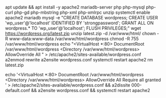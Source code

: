 apt update && apt install -y apache2 mariadb-server php php-mysql php-curl php-gd php-mbstring php-xml php-xmlrpc unzip
systemctl enable apache2 mariadb
mysql -e "CREATE DATABASE wordpress; CREATE USER 'wp_user'@'localhost' IDENTIFIED BY 'strongpassword'; GRANT ALL ON wordpress.* TO 'wp_user'@'localhost'; FLUSH PRIVILEGES;"
wget https://wordpress.org/latest.zip
unzip latest.zip -d /var/www/html/
chown -R www-data:www-data /var/www/html/wordpress
chmod -R 755 /var/www/html/wordpress
echo "<VirtualHost *:80>
    DocumentRoot /var/www/html/wordpress
    <Directory /var/www/html/wordpress>
        AllowOverride All
    </Directory>
</VirtualHost>" > /etc/apache2/sites-available/wordpress.conf
a2enmod rewrite
a2ensite wordpress.conf
systemctl restart apache2
rm latest.zip


echo '<VirtualHost *:80>
    DocumentRoot /var/www/html/wordpress
    <Directory /var/www/html/wordpress>
        AllowOverride All
        Require all granted
    </Directory>
</VirtualHost>' > /etc/apache2/sites-available/wordpress.conf && a2dissite 000-default.conf && a2ensite wordpress.conf && systemctl restart apache2
